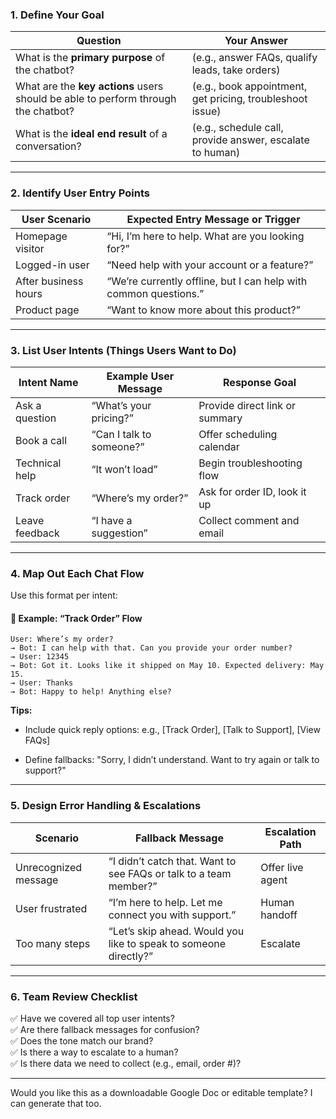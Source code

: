 ### 1. **Define Your Goal**

|Question|Your Answer|
|---|---|
|What is the **primary purpose** of the chatbot?|(e.g., answer FAQs, qualify leads, take orders)|
|What are the **key actions** users should be able to perform through the chatbot?|(e.g., book appointment, get pricing, troubleshoot issue)|
|What is the **ideal end result** of a conversation?|(e.g., schedule call, provide answer, escalate to human)|

---

### 2. **Identify User Entry Points**

|User Scenario|Expected Entry Message or Trigger|
|---|---|
|Homepage visitor|“Hi, I’m here to help. What are you looking for?”|
|Logged-in user|“Need help with your account or a feature?”|
|After business hours|“We’re currently offline, but I can help with common questions.”|
|Product page|“Want to know more about this product?”|

---

### 3. **List User Intents (Things Users Want to Do)**

|Intent Name|Example User Message|Response Goal|
|---|---|---|
|Ask a question|“What’s your pricing?”|Provide direct link or summary|
|Book a call|“Can I talk to someone?”|Offer scheduling calendar|
|Technical help|“It won’t load”|Begin troubleshooting flow|
|Track order|“Where’s my order?”|Ask for order ID, look it up|
|Leave feedback|“I have a suggestion”|Collect comment and email|

---

### 4. **Map Out Each Chat Flow**

Use this format per intent:

#### 🔄 Example: “Track Order” Flow

```
User: Where’s my order?
→ Bot: I can help with that. Can you provide your order number?
→ User: 12345
→ Bot: Got it. Looks like it shipped on May 10. Expected delivery: May 15.
→ User: Thanks
→ Bot: Happy to help! Anything else?
```

**Tips:**

- Include quick reply options: e.g., [Track Order], [Talk to Support], [View FAQs]
    
- Define fallbacks: "Sorry, I didn’t understand. Want to try again or talk to support?"
    

---

### 5. **Design Error Handling & Escalations**

|Scenario|Fallback Message|Escalation Path|
|---|---|---|
|Unrecognized message|“I didn’t catch that. Want to see FAQs or talk to a team member?”|Offer live agent|
|User frustrated|“I’m here to help. Let me connect you with support.”|Human handoff|
|Too many steps|“Let’s skip ahead. Would you like to speak to someone directly?”|Escalate|

---

### 6. **Team Review Checklist**

✅ Have we covered all top user intents?  
✅ Are there fallback messages for confusion?  
✅ Does the tone match our brand?  
✅ Is there a way to escalate to a human?  
✅ Is there data we need to collect (e.g., email, order #)?

---

Would you like this as a downloadable Google Doc or editable template? I can generate that too.